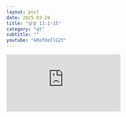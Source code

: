 ```yaml
---
layout: post
date: 2025-03-28
title: "삼상 11:1-15"
category: "qt"
subtitle: ""
youtube: "kRofDeIlG2Y"
---
```


<div class="youtube margin-large">
    <iframe src="https://www.youtube.com/embed/kRofDeIlG2Y" title="YouTube video player" frameborder="0" allow="accelerometer; autoplay; clipboard-write; encrypted-media; gyroscope; picture-in-picture; web-share" allowfullscreen></iframe>
</div>

